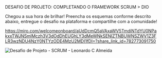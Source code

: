 DESAFIO DE PROJETO: COMPLETANDO O FRAMEWORK SCRUM > DIO

Chegou a sua hora de brilhar! Preencha os esquemas conforme descrito abaixo, entregue o desafio na plataforma e compartilhe com a comunidade!

https://miro.com/welcomeonboard/aUdDcmQ5aVAxaWV5TmdiNTdYU0NPakxxTWJNSmlMczh3V3dOdDhEUGhLY3dMeWNkSENIZTNBUWNSZWV1Z3FLR3wzNDU4NzY0NTYzODE4MzU2MDI1fDI=?share_link_id=782773091750


![Desafio de Projeto - SCRUM - Leonardo C  Almeida](https://github.com/leocezardev/desafio-framework-scrum/assets/91903347/21cbb53e-2dc0-4f66-b401-200c608ba185)
